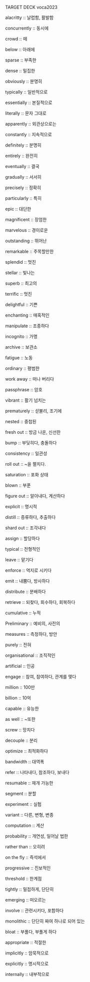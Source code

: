 TARGET DECK
voca2023

alacritty :: 날렵함, 활발함
<!--ID: 1680746725570-->

concurrently :: 동시에
<!--ID: 1680746725611-->

crowd :: 떼
<!--ID: 1680746725616-->

below :: 아래에
<!--ID: 1680746725621-->

sparse :: 부족한
<!--ID: 1680746725659-->

dense :: 밀집한
<!--ID: 1680746725664-->

obviously :: 분명히
<!--ID: 1680746725670-->

typically :: 일반적으로
<!--ID: 1680746725676-->

essentially :: 본질적으로
<!--ID: 1680746725714-->

literally :: 문자 그대로
<!--ID: 1680746725720-->

apparently :: 외관상으로는
<!--ID: 1680746725725-->

constantly :: 지속적으로
<!--ID: 1680746725763-->

definitely :: 분명히
<!--ID: 1680746725768-->

entirely :: 완전히
<!--ID: 1680746725772-->

eventually :: 결국
<!--ID: 1680746725811-->

gradually :: 서서히
<!--ID: 1680746725817-->

precisely :: 정확히
<!--ID: 1680746725824-->

particularly :: 특히
<!--ID: 1680746725828-->

epic :: 대단한
<!--ID: 1680746725832-->

magnificent :: 장엄한
<!--ID: 1680746725836-->

marvelous :: 경이로운
<!--ID: 1680746725839-->

outstanding :: 뛰어난
<!--ID: 1680746725843-->

remarkable :: 주목할만한
<!--ID: 1680746725847-->

splendid :: 멋진
<!--ID: 1680746725850-->

stellar :: 빛나는
<!--ID: 1680746725854-->

superb :: 최고의
<!--ID: 1680746725857-->

terrific :: 멋진
<!--ID: 1680746725861-->

delightful :: 기쁜
<!--ID: 1680746725865-->

enchanting :: 매혹적인
<!--ID: 1680746725868-->

manipulate :: 조종하다
<!--ID: 1680752449982-->

incognito :: 가명
<!--ID: 1680760956910-->

archive :: 보관소
<!--ID: 1680772114718-->

fatigue :: 노동
<!--ID: 1682057679394-->

ordinary :: 평범한
<!--ID: 1682057679401-->

work away :: 떠나 버리다
<!--ID: 1682057679405-->

passphrase :: 암호
<!--ID: 1682057679409-->

vibrant :: 활기 넘치는
<!--ID: 1682057679412-->

prematurely :: 섣불리, 조기에
<!--ID: 1682057679415-->

nested :: 중첩된
<!--ID: 1682057679419-->

fresh out :: 방금 나온, 신선한
<!--ID: 1682057679422-->

bump :: 부딪히다, 충돌하다
<!--ID: 1682057679426-->

consistency :: 일관성
<!--ID: 1682057679429-->

roll out :: ~을 펼치다.
<!--ID: 1682057679432-->

saturation :: 포화 상태
<!--ID: 1682057679435-->

blown :: 부푼
<!--ID: 1683209708322-->

figure out :: 알아내다, 계산하다
<!--ID: 1683209708324-->

explicit :: 명시적
<!--ID: 1683209708326-->

distill :: 증류하다, 추출하다
<!--ID: 1683209708327-->

shard out :: 조각내다
<!--ID: 1688977846711-->

assign :: 할당하다
<!--ID: 1688977846717-->

typical :: 전형적인
<!--ID: 1688977846721-->

leave :: 맡기다
<!--ID: 1688977846724-->

enforce :: 억지로 시키다
<!--ID: 1688977846727-->

emit :: 내뿜다, 방사하다
<!--ID: 1688977846730-->

distribute :: 분배하다
<!--ID: 1688977846733-->

retrieve :: 되찾다, 회수하다, 회복하다
<!--ID: 1688977846737-->

cumulative :: 누적
<!--ID: 1688977846740-->

Preliminary :: 예비의, 사전의
<!--ID: 1688977846743-->

measures :: 측정하다, 방안
<!--ID: 1688977846746-->

purely :: 전혀
<!--ID: 1688977846749-->

organisational :: 조직적인
<!--ID: 1688977846753-->

artificial :: 인공
<!--ID: 1688977846756-->

engage :: 참여, 참여하다, 관계를 맺다
<!--ID: 1688977846759-->

million :: 100만
<!--ID: 1688977846762-->

billion :: 10억
<!--ID: 1688977846765-->

capable :: 유능한
<!--ID: 1688977846768-->

as well :: ~또한
<!--ID: 1688977846771-->

screw :: 망치다
<!--ID: 1688977846774-->

decouple :: 분리
<!--ID: 1688977846777-->

optimize :: 최적화하다
<!--ID: 1688977846780-->

bandwidth :: 대역폭
<!--ID: 1688977846783-->

refer :: 나타내다, 참조하다, 보내다
<!--ID: 1688977846786-->

resumable :: 재개 가능한
<!--ID: 1688977846788-->

segment :: 분할
<!--ID: 1688977846791-->

experiment :: 실험
<!--ID: 1688977846794-->

variant :: 다른, 변형, 변종
<!--ID: 1688977846797-->

computation :: 계산
<!--ID: 1688977846800-->

probability :: 개연성, 일어날 법한
<!--ID: 1688977846803-->

rather than :: 오히려
<!--ID: 1688977846806-->

on the fly :: 즉석에서
<!--ID: 1688977846808-->

progressive :: 진보적인
<!--ID: 1688977846811-->

threshold :: 한계점
<!--ID: 1688977846814-->

tightly :: 밀접하게, 단단히
<!--ID: 1688977846817-->

emerging :: 떠오르는
<!--ID: 1688977846820-->

involve :: 관련시키다, 포함하다
<!--ID: 1688977846823-->

monolithic :: 단단히 짜여 하나로 되어 있는
<!--ID: 1688977846826-->

bloat :: 부풀다, 부풀게 하다
<!--ID: 1688977846828-->

appropriate :: 적절한
<!--ID: 1688977846831-->

implicitly :: 암묵적으로
<!--ID: 1689144251351-->

explicitly :: 명시적으로
<!--ID: 1689144251363-->

internally :: 내부적으로
<!--ID: 1689144251369-->
